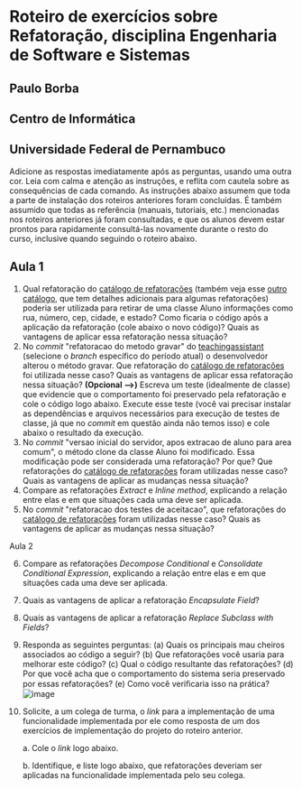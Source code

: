 # Roteiro de exercícios sobre Refatoração, disciplina Engenharia de Software e Sistemas

## Paulo Borba

## Centro de Informática

## Universidade Federal de Pernambuco

Adicione as respostas imediatamente após as perguntas, usando uma outra cor. Leia com calma e atenção as instruções, e reflita com cautela sobre as consequências de cada comando. As instruções abaixo assumem que toda a parte de instalação dos roteiros anteriores foram concluídas. É também assumido que todas as referência (manuais, tutoriais, etc.) mencionadas nos roteiros anteriores já foram consultadas, e que os alunos devem estar prontos para rapidamente consultá-las novamente durante o resto do curso, inclusive quando seguindo o roteiro abaixo.

## Aula 1

1. Qual refatoração do [catálogo de refatorações](https://www.refactoring.com/catalog/index.html) (também veja esse [outro catálogo](https://refactoring.guru/refactoring/techniques), que tem detalhes adicionais para algumas refatorações) poderia ser utilizada para retirar de uma classe Aluno informações como rua, número, cep, cidade, e estado? Como ficaria o código após a aplicação da refatoração (cole abaixo o novo código)? Quais as vantagens de aplicar essa refatoração nessa situação?  
2. No *commit* "refatoracao do metodo gravar" do [teachingassistant](https://github.com/pauloborba/teachingassistant) (selecione o *branch* específico do período atual) o desenvolvedor alterou o método gravar. Que refatoração do [catálogo de refatorações](https://www.refactoring.com/catalog/index.html) foi utilizada nesse caso? Quais as vantagens de aplicar essa refatoração nessa situação? **(Opcional \--\>)** Escreva um teste (idealmente de classe) que evidencie que o comportamento foi preservado pela refatoração e cole o código logo abaixo. Execute esse teste (você vai precisar instalar as dependências e arquivos necessários para execução de testes de classe, já que no *commit* em questão ainda não temos isso) e cole abaixo o resultado da execução.  
3. No *commit* "versao inicial do servidor, apos extracao de aluno para area comum", o método clone da classe Aluno foi modificado. Essa modificação pode ser considerada uma refatoração? Por que? Que refatorações do [catálogo de refatorações](https://www.refactoring.com/catalog/index.html) foram utilizadas nesse caso? Quais as vantagens de aplicar as mudanças nessa situação?  
4. Compare as refatorações *Extract* e *Inline* *method*, explicando a relação entre elas e em que situações cada uma deve ser aplicada.  
5. No *commit* "refatoracao dos testes de aceitacao", que refatorações do [catálogo de refatorações](https://www.refactoring.com/catalog/index.html) foram utilizadas nesse caso? Quais as vantagens de aplicar as mudanças nessa situação?  
   

Aula 2

6. Compare as refatorações *Decompose Conditional* e *Consolidate Conditional Expression*, explicando a relação entre elas e em que situações cada uma deve ser aplicada.  
7. Quais as vantagens de aplicar a refatoração *Encapsulate Field*?  
8. Quais as vantagens de aplicar a refatoração *Replace Subclass with Fields*?  
9. Responda as seguintes perguntas: (a) Quais os principais mau cheiros associados ao código a seguir? (b) Que refatorações você usaria para melhorar este código? (c) Qual o código resultante das refatorações? (d) Por que você acha que o comportamento do sistema seria preservado por essas refatorações? (e) Como você veriﬁcaria isso na prática? ![image](https://github.com/user-attachments/assets/f48bf3fb-5b2a-4915-96fa-10382382511f)
 
   

10. Solicite, a um colega de turma, o *link* para a implementação de uma funcionalidade implementada por ele como resposta de um dos exercícios de implementação do projeto do roteiro anterior.   

    a. Cole o *link* logo abaixo.   

    b. Identifique, e liste logo abaixo, que refatorações deveriam ser aplicadas na funcionalidade implementada pelo seu colega.

    

